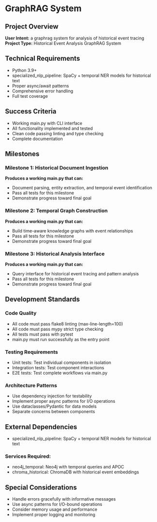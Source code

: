 # GraphRAG System

## Project Overview
**User Intent:** a graphrag system for analysis of historical event tracing
**Project Type:** Historical Event Analysis GraphRAG System

## Technical Requirements
- Python 3.9+
- specialized_nlp_pipeline: SpaCy + temporal NER models for historical text
- Proper async/await patterns
- Comprehensive error handling
- Full test coverage

## Success Criteria
- Working main.py with CLI interface
- All functionality implemented and tested
- Clean code passing linting and type checking
- Complete documentation

## Milestones

### Milestone 1: Historical Document Ingestion
**Produces a working main.py that can:**
- Document parsing, entity extraction, and temporal event identification
- Pass all tests for this milestone
- Demonstrate progress toward final goal

### Milestone 2: Temporal Graph Construction
**Produces a working main.py that can:**
- Build time-aware knowledge graphs with event relationships
- Pass all tests for this milestone
- Demonstrate progress toward final goal

### Milestone 3: Historical Analysis Interface
**Produces a working main.py that can:**
- Query interface for historical event tracing and pattern analysis
- Pass all tests for this milestone
- Demonstrate progress toward final goal

## Development Standards

### Code Quality
- All code must pass flake8 linting (max-line-length=100)
- All code must pass mypy strict type checking
- All tests must pass with pytest
- main.py must run successfully as the entry point

### Testing Requirements
- Unit tests: Test individual components in isolation
- Integration tests: Test component interactions
- E2E tests: Test complete workflows via main.py

### Architecture Patterns
- Use dependency injection for testability
- Implement proper async patterns for I/O operations
- Use dataclasses/Pydantic for data models
- Separate concerns between components

## External Dependencies
- specialized_nlp_pipeline: SpaCy + temporal NER models for historical text
### Services Required:
- neo4j_temporal: Neo4j with temporal queries and APOC
- chroma_historical: ChromaDB with historical event embeddings

## Special Considerations
- Handle errors gracefully with informative messages
- Use async patterns for I/O-bound operations
- Consider memory usage and performance
- Implement proper logging and monitoring